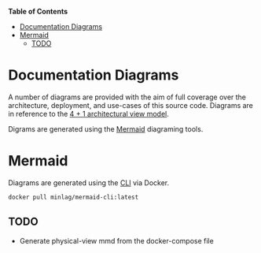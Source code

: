<!-- START doctoc generated TOC please keep comment here to allow auto update -->
<!-- DON'T EDIT THIS SECTION, INSTEAD RE-RUN doctoc TO UPDATE -->
**Table of Contents**

- [Documentation Diagrams](#documentation-diagrams)
- [Mermaid](#mermaid)
  - [TODO](#todo)

<!-- END doctoc generated TOC please keep comment here to allow auto update -->

# Documentation Diagrams
A number of diagrams are provided with the aim of full coverage over the architecture, deployment, and use-cases of this source code. Diagrams are in reference to the [4 + 1 architectural view model](https://en.wikipedia.org/wiki/4%2B1_architectural_view_model).

Digrams are generated using the [Mermaid](https://mermaid-js.github.io/mermaid/#/) diagraming tools.

# Mermaid
Diagrams are generated using the [CLI](https://github.com/mermaidjs/mermaid.cli) via Docker.

```sh
docker pull minlag/mermaid-cli:latest
```

## TODO

- Generate physical-view mmd from the docker-compose file